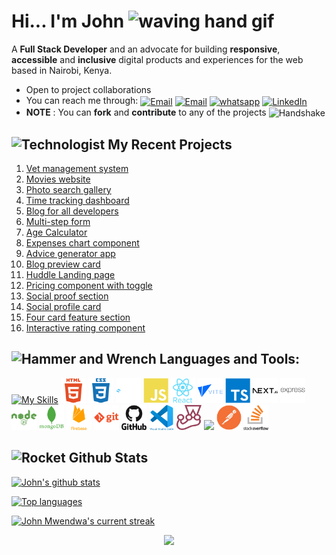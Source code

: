 # Hi... I'm John  <img src="https://user-images.githubusercontent.com/72663882/171687151-bb31c996-c9d2-49c8-b593-734946893b23.gif" alt="waving hand gif" aria-hidden="true" width="40" />

A **Full Stack Developer**  and an advocate for building **responsive**, **accessible** and **inclusive** digital products and experiences for the web based in Nairobi, Kenya. 
- Open to project collaborations
- You can reach me through: <a href="https://johnmwendwa.vercel.app" title="Portfolio"><img alt="Email"  src="https://img.shields.io/badge/website-f59042?style=for-the-badge&logo=About.me&logoColor=white" height="30" align="center"/></a> <a href="mailto:dev.johnmwendwa@gmail.com" title="Email"><img alt="Email" src="https://img.shields.io/badge/Gmail-D14836?style=for-the-badge&logo=gmail&logoColor=white" height="30" align="center"/></a> <a href="https://wa.me/254747237927" title="Whatsapp"><img alt="whatsapp"  src="https://img.shields.io/badge/WhatsApp-25D366?style=for-the-badge&logo=whatsapp&logoColor=white" height="30" align="center"/></a> <a href="https://www.linkedin.com/in/john-mwendwa/"><img  alt="LinkedIn" title="LinkedIn" src="https://img.shields.io/static/v1?message=LinkedIn&logo=linkedin&label=&color=0077B5&logoColor=white&labelColor=&style=for-the-badge" height="30" align="center" /></a> 
- **NOTE** : You can **fork** and **contribute** to any of the projects <img src="https://raw.githubusercontent.com/Tarikul-Islam-Anik/Animated-Fluent-Emojis/master/Emojis/Hand%20gestures/Handshake.png" alt="Handshake" width="25" height="25" align="center" />

[- Currently working on <a href="https://book-commerce-murex.vercel.app/">book commerce</a>]::
 
## <img src="https://raw.githubusercontent.com/Tarikul-Islam-Anik/Animated-Fluent-Emojis/master/Emojis/People/Technologist.png" alt="Technologist" width="30" height="30" /> My Recent Projects 

 1. [Vet management system](https://vet-management-system.vercel.app/)
 2. [Movies website](https://react-movies-lac.vercel.app/)
 3. [Photo search gallery](https://next-gallery-johnmwendwa.vercel.app/)
 4. [Time tracking dashboard](https://johnmwendwa.github.io/time-tracking-dashboard/)
 5. [Blog for all developers](https://developers-home.vercel.app/)
 6. [Multi-step form](https://johnmwendwa.github.io/advanced-multi-step-form/)
 7. [Age Calculator](https://johnmwendwa.github.io/age-calculator/)
 8. [Expenses chart component](https://johnmwendwa.github.io/expenses-chart-component/)
 9. [Advice generator app](https://johnmwendwa.github.io/advice-generator-app/)
 10. [Blog preview card](https://johnmwendwa.github.io/blog-preview-card)
 11. [Huddle Landing page](https://johnmwendwa.github.io/huddle-landing-page/)
 12. [Pricing component with toggle](https://johnmwendwa.github.io/pricing-component-with-toggle)
 13. [Social proof section](https://johnmwendwa.github.io/social-proof-section/)
 14. [Social profile card](https://johnmwendwa.github.io/social-profile-card/)
 15. [Four card feature section](https://johnmwendwa.github.io/four-card-feature-section)
 16. [Interactive rating component](https://johnmwendwa.github.io/interactive-rating-component)

## <img src="https://raw.githubusercontent.com/Tarikul-Islam-Anik/Animated-Fluent-Emojis/master/Emojis/Objects/Hammer%20and%20Wrench.png" alt="Hammer and Wrench" width="30" height="30" /> **Languages and Tools:**  
[![My Skills](https://skills.thijs.gg/icons?i=html,css,tailwind,js,react,vite,ts,next,expressjs,nodejs,mongodb,firebase,md,git,github,vscode,jest,styledcomponents,postman,stackoverflow&perline=13)](#)
<img src="https://github.com/devicons/devicon/blob/master/icons/html5/html5-plain-wordmark.svg" width=40>
<img src="https://github.com/devicons/devicon/blob/master/icons/css3/css3-plain-wordmark.svg" width=40>
<img src="https://github.com/devicons/devicon/blob/master/icons/tailwindcss/tailwindcss-original-wordmark.svg" width=40>
<img src="https://github.com/devicons/devicon/blob/master/icons/javascript/javascript-plain.svg" width=40>
<img src="https://github.com/devicons/devicon/blob/master/icons/react/react-original-wordmark.svg" width=40>
<img src="https://github.com/devicons/devicon/blob/master/icons/vite/vite-original-wordmark.svg" width=40>
<img src="https://github.com/devicons/devicon/blob/master/icons/typescript/typescript-plain.svg" width=40>
<img src="https://github.com/devicons/devicon/blob/master/icons/nextjs/nextjs-original-wordmark.svg" width=40>
<img src="https://github.com/devicons/devicon/blob/master/icons/express/express-original-wordmark.svg" width=40>
<img src="https://github.com/devicons/devicon/blob/master/icons/nodejs/nodejs-plain-wordmark.svg" width=40>
<img src="https://github.com/devicons/devicon/blob/master/icons/mongodb/mongodb-plain-wordmark.svg" width=40>
<img src="https://github.com/devicons/devicon/blob/master/icons/firebase/firebase-plain-wordmark.svg" width=40>
<img src="https://github.com/devicons/devicon/blob/master/icons/git/git-plain-wordmark.svg" width=40>
<img src="https://github.com/devicons/devicon/blob/master/icons/github/github-original-wordmark.svg" width=40>
<img src="https://github.com/devicons/devicon/blob/master/icons/vscode/vscode-original-wordmark.svg" width=40>
<img src="https://github.com/devicons/devicon/blob/master/icons/jest/jest-plain.svg" width=40>
<img src="https://www.google.com/url?sa=i&url=https%3A%2F%2Fwww.npmjs.com%2Fpackage%2Fstyled-components&psig=AOvVaw2DOjza9xHRG0VbtdO66rbS&ust=1716384983631000&source=images&cd=vfe&opi=89978449&ved=0CBAQjRxqFwoTCLjEpb3unoYDFQAAAAAdAAAAABAD" width=40>
<img src="https://github.com/devicons/devicon/blob/master/icons/postman/postman-plain.svg" width=40>
<img src="https://github.com/devicons/devicon/blob/master/icons/stackoverflow/stackoverflow-original-wordmark.svg" width=40>

## <img src="https://raw.githubusercontent.com/Tarikul-Islam-Anik/Animated-Fluent-Emojis/master/Emojis/Travel%20and%20places/Rocket.png" alt="Rocket" width="30" height="30" /> Github Stats 

 [![John's github stats](https://bad-apple-github-readme.vercel.app/api?username=johnmwendwa&show_icons=true&count_private=true&line_height=20&icon_color=00b3ff&theme=blue-green&title_color=00b3ff)](#)
 
 [![Top languages](https://github-readme-mwendwa.vercel.app/api/top-langs/?username=johnmwendwa&layout=compact&count_private=true&theme=blue-green&title_color=00b3ff)](#)

[![John Mwendwa's current streak](https://streak-stats.demolab.com/?user=johnmwendwa&count_private=true&theme=blue-green&title_color=00b3ff)](#)

<p align="center">
     <img src="https://capsule-render.vercel.app/api?type=waving&color=gradient&height=100&section=footer"/>
</p>

